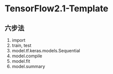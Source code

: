 # TensorFlow2.1-Template
## 六步法
1. import
2. train, test
3. model.tf.keras.models.Sequential
4. model.compile
5. model.fit
6. model.summary